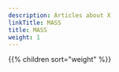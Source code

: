 ```yaml
---
description: Articles about X
linkTitle: MASS
title: MASS
weight: 1
---
```


{{% children sort="weight" %}}